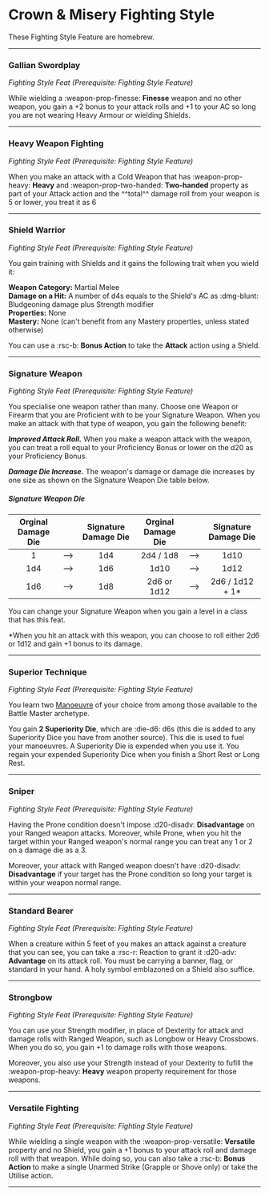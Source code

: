 # Crown & Misery Fighting Style

These Fighting Style Feature are homebrew.

---

### Gallian Swordplay

*Fighting Style Feat (Prerequisite: Fighting Style Feature)*

While wielding a :weapon-prop-finesse: **Finesse** weapon and no other weapon, you gain a +2 bonus to your attack rolls and +1 to your AC so long you are not wearing Heavy Armour or wielding Shields.

---

### Heavy Weapon Fighting

*Fighting Style Feat (Prerequisite: Fighting Style Feature)*  

When you make an attack with a Cold Weapon that has :weapon-prop-heavy: **Heavy** and :weapon-prop-two-handed: **Two-handed** property as part of your Attack action and the ^^total^^ damage roll from your weapon is 5 or lower, you treat it as 6

---

### Shield Warrior

*Fighting Style Feat (Prerequisite: Fighting Style Feature)*

You gain training with Shields and it gains the following trait when you wield it:

**Weapon Category:** Martial Melee  
**Damage on a Hit:** A number of d4s equals to the Shield's AC as :dmg-blunt: Bludgeoning damage plus Strength modifier  
**Properties:** None  
**Mastery:** None (can't benefit from any Mastery properties, unless stated otherwise)

You can use a :rsc-b: **Bonus Action** to take the **Attack** action using a Shield.

---

### Signature Weapon

*Fighting Style Feat (Prerequisite: Fighting Style Feature)*

You specialise one weapon rather than many. Choose one Weapon or Firearm that you are Proficient with to be your Signature Weapon. When you make an attack with that type of weapon, you gain the following benefit:

***Improved Attack Roll.*** When you make a weapon attack with the weapon, you can treat a roll equal to your Proficiency Bonus or lower on the d20 as your Proficiency Bonus.

***Damage Die Increase.*** The weapon's damage or damage die increases by one size as shown on the Signature Weapon Die table below.

##### Signature Weapon Die

| Orginal Damage Die |  | Signature Damage Die | Orginal Damage Die |  | Signature Damage Die |
|:---:|:---:|:---:|:---:|:---:|:---:|
| 1 | --> | 1d4 | 2d4 / 1d8 | --> | 1d10 |
| 1d4 | --> | 1d6 | 1d10 | --> | 1d12 |
| 1d6 | --> | 1d8 | 2d6 or 1d12 | --> | 2d6 / 1d12 + 1* |

You can change your Signature Weapon when you gain a level in a class that has this feat.

*When you hit an attack with this weapon, you can choose to roll either 2d6 or 1d12 and gain +1 bonus to its damage.

---

### Superior Technique

*Fighting Style Feat (Prerequisite: Fighting Style Feature)*

You learn two [Manoeuvre](../../class-options/fighter-manoeuvre.md) of your choice from among those available to the Battle Master archetype. 

You gain **2 Superiority Die**, which are :die-d6: d6s (this die is added to any Superiority Dice you have from another source). This die is used to fuel your manoeuvres. A Superiority Die is expended when you use it. You regain your expended Superiority Dice when you finish a Short Rest or Long Rest.

---

### Sniper

*Fighting Style Feat (Prerequisite: Fighting Style Feature)*  

Having the Prone condition doesn't impose :d20-disadv: **Disadvantage** on your Ranged weapon attacks. Moreover, while Prone, when you hit the target within your Ranged weapon's normal range you can treat any 1 or 2 on a damage die as a 3.

Moreover, your attack with Ranged weapon doesn't have :d20-disadv: **Disadvantage** if your target has the Prone condition so long your target is within your weapon normal range.

---

### Standard Bearer

*Fighting Style Feat (Prerequisite: Fighting Style Feature)*

When a creature within 5 feet of you makes an attack against a creature that you can see, you can take a :rsc-r: Reaction to grant it :d20-adv: **Advantage** on its attack roll. You must be carrying a banner, flag, or standard in your hand. A holy symbol emblazoned on a Shield also suffice.

---

### Strongbow

*Fighting Style Feat (Prerequisite: Fighting Style Feature)*

You can use your Strength modifier, in place of Dexterity for attack and damage rolls with Ranged Weapon, such as Longbow or Heavy Crossbows. When you do so, you gain +1 to damage rolls with those weapons.

Moreover, you also use your Strength instead of your Dexterity to fufill the :weapon-prop-heavy: **Heavy** weapon property requirement for those weapons.

---

### Versatile Fighting

*Fighting Style Feat (Prerequisite: Fighting Style Feature)*

While wielding a single weapon with the :weapon-prop-versatile: **Versatile** property and no Shield, you gain a +1 bonus to your attack roll and damage roll with that weapon. While doing so, you can also take a :rsc-b: **Bonus Action** to make a single Unarmed Strike (Grapple or Shove only) or take the Utilise action.

---